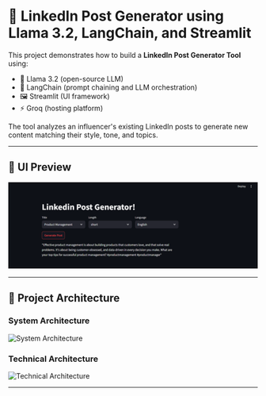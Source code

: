 # 🔮 LinkedIn Post Generator using Llama 3.2, LangChain, and Streamlit

This project demonstrates how to build a **LinkedIn Post Generator Tool** using:

- 🦙 Llama 3.2 (open-source LLM)
- 🔗 LangChain (prompt chaining and LLM orchestration)
- 🖼️ Streamlit (UI framework)
- ⚡ Groq (hosting platform)

The tool analyzes an influencer's existing LinkedIn posts to generate new content matching their style, tone, and topics.

---
## 📸 UI Preview

![UI Screenshot](https://github.com/harshjoshi08/LinkedIn-Post-Generator/blob/main/UI%20Preview.png) 

---

## 🧠 Project Architecture

### System Architecture

![System Architecture](images/system-architecture.png) <!-- Replace with your actual path -->

### Technical Architecture

![Technical Architecture](images/technical-architecture.png) <!-- Replace with your actual path -->

---
